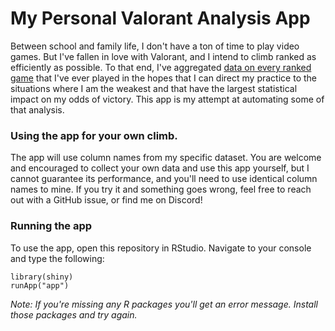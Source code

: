 # My Personal Valorant Analysis App
Between school and family life, I don't have a ton of time to play video games.
But I've fallen in love with Valorant, and I intend to climb ranked as
efficiently as possible. To that end, I've aggregated 
[data on every ranked game](https://docs.google.com/spreadsheets/d/1EdN0USO2oTRaY77LUpduruFPNn_00L8Ea8wjGBiZybY/edit?usp=sharing)
that I've ever played in the hopes that I can direct my practice to the 
situations where I am the weakest and that have the largest statistical impact
on my odds of victory. This app is my attempt at automating some of that
analysis.

### Using the app for your own climb.
The app will use column names from my specific dataset. You are welcome and
encouraged to collect your own data and use this app yourself, but I cannot
guarantee its performance, and you'll need to use identical column names to
mine. If you try it and something goes wrong, feel free to reach out with a
GitHub issue, or find me on Discord!

### Running the app
To use the app, open this repository in RStudio. Navigate to your console and
type the following:
```
library(shiny)
runApp("app")
```
*Note: If you're missing any R packages you'll get an error message. Install*
*those packages and try again.*
